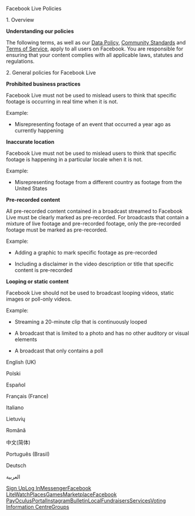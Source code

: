 Facebook Live Policies

1\. Overview

**Understanding our policies**

The following terms, as well as our [Data Policy](https://www.facebook.com/about/privacy/), [Community Standards](https://www.facebook.com/communitystandards/) and [Terms of Service](https://www.facebook.com/legal/terms), apply to all users on Facebook. You are responsible for ensuring that your content complies with all applicable laws, statutes and regulations.

2\. General policies for Facebook Live

**Prohibited business practices**

Facebook Live must not be used to mislead users to think that specific footage is occurring in real time when it is not.

Example:

*   Misrepresenting footage of an event that occurred a year ago as currently happening

**Inaccurate location**

Facebook Live must not be used to mislead users to think that specific footage is happening in a particular locale when it is not.

Example:

*   Misrepresenting footage from a different country as footage from the United States

**Pre-recorded content**

All pre-recorded content contained in a broadcast streamed to Facebook Live must be clearly marked as pre-recorded. For broadcasts that contain a mixture of live footage and pre-recorded footage, only the pre-recorded footage must be marked as pre-recorded.

Example:

*   Adding a graphic to mark specific footage as pre-recorded

*   Including a disclaimer in the video description or title that specific content is pre-recorded

**Looping or static content**

Facebook Live should not be used to broadcast looping videos, static images or poll-only videos.

Example:

*   Streaming a 20-minute clip that is continuously looped

*   A broadcast that is limited to a photo and has no other auditory or visual elements

*   A broadcast that only contains a poll

English (UK)

Polski

Español

Français (France)

Italiano

Lietuvių

Română

中文(简体)

Português (Brasil)

Deutsch

العربية

[Sign Up](https://www.facebook.com/reg/)[Log In](https://www.facebook.com/login/)[Messenger](https://l.facebook.com/l.php?u=https%3A%2F%2Fmessenger.com%2F&h=AT3bV-x6c_DhmII0yFP-IUgtH_PV3lqMfIT36th-r8iwNdAbaEm9fHRGvmqXpP9ApZlnYU-AGyM56GniF1Za0Vex5rqojglo0dlFLPRAIuMUIys_LYadKHmcvZLvnm12uceqv1sw5aSCE1zSaIp0HYcDKhbHRdsg_eaDyg)[Facebook Lite](https://www.facebook.com/lite/)[Watch](https://en-gb.facebook.com/watch/)[Places](https://www.facebook.com/places/)[Games](https://www.facebook.com/games/)[Marketplace](https://www.facebook.com/marketplace/)[Facebook Pay](https://pay.facebook.com/)[Oculus](https://l.facebook.com/l.php?u=https%3A%2F%2Fwww.oculus.com%2F&h=AT3bV-x6c_DhmII0yFP-IUgtH_PV3lqMfIT36th-r8iwNdAbaEm9fHRGvmqXpP9ApZlnYU-AGyM56GniF1Za0Vex5rqojglo0dlFLPRAIuMUIys_LYadKHmcvZLvnm12uceqv1sw5aSCE1zSaIp0HYcDKhbHRdsg_eaDyg)[Portal](https://portal.facebook.com/)[Instagram](https://l.facebook.com/l.php?u=https%3A%2F%2Fwww.instagram.com%2F&h=AT3bV-x6c_DhmII0yFP-IUgtH_PV3lqMfIT36th-r8iwNdAbaEm9fHRGvmqXpP9ApZlnYU-AGyM56GniF1Za0Vex5rqojglo0dlFLPRAIuMUIys_LYadKHmcvZLvnm12uceqv1sw5aSCE1zSaIp0HYcDKhbHRdsg_eaDyg)[Bulletin](https://www.bulletin.com/)[Local](https://www.facebook.com/local/lists/245019872666104/)[Fundraisers](https://www.facebook.com/fundraisers/)[Services](https://www.facebook.com/biz/directory/)[Voting Information Centre](https://www.facebook.com/votinginformationcenter/?entry_point=c2l0ZQ%3D%3D)[Groups](https://www.facebook.com/groups/explore/)